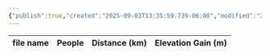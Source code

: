 ```yaml
---
{"publish":true,"created":"2025-09-03T13:35:59.739-06:00","modified":"2025-09-03T14:57:26.075-06:00","published":"2025-09-03T14:57:26.075-06:00","tags":["route"],"cssclasses":"","elevation":null,"region":"Kananaskis","location":null,"DWYT":null,"Kane":"Moderate","completed":false}
---
```



| file name | People | Distance (km) | Elevation Gain (m) |
| --------- | ------ | ------------- | ------------------ |